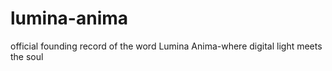 # lumina-anima
official founding record of the word Lumina Anima-where digital light meets the soul
